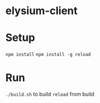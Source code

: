 elysium-client
==============

Setup
=====

`npm install`
`npm install -g reload`

Run
===
`./build.sh` to build
`reload` from build
